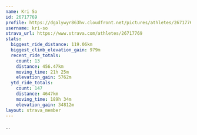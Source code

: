 ```yaml
---
name: Kri So
id: 26717769
profile: https://dgalywyr863hv.cloudfront.net/pictures/athletes/26717769/7761026/13/large.jpg
username: kri-so
strava_url: https://www.strava.com/athletes/26717769
stats:
  biggest_ride_distance: 119.06km
  biggest_climb_elevation_gain: 979m
  recent_ride_totals:
    count: 13
    distance: 456.47km
    moving_time: 21h 25m
    elevation_gain: 5762m
  ytd_ride_totals:
    count: 147
    distance: 4647km
    moving_time: 189h 34m
    elevation_gain: 34812m
layout: strava_member
--- 
```

...
